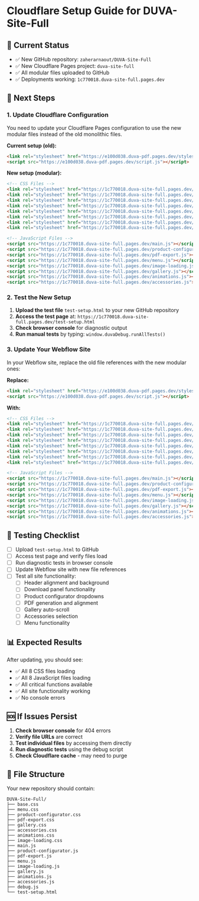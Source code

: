 # Cloudflare Setup Guide for DUVA-Site-Full

## 🎯 **Current Status**
- ✅ New GitHub repository: `zaherarnaout/DUVA-Site-Full`
- ✅ New Cloudflare Pages project: `duva-site-full`
- ✅ All modular files uploaded to GitHub
- ✅ Deployments working: `1c770018.duva-site-full.pages.dev`

## 🔧 **Next Steps**

### **1. Update Cloudflare Configuration**

You need to update your Cloudflare Pages configuration to use the new modular files instead of the old monolithic files.

**Current setup (old):**
```html
<link rel="stylesheet" href="https://e100d038.duva-pdf.pages.dev/styles.css">
<script src="https://e100d038.duva-pdf.pages.dev/script.js"></script>
```

**New setup (modular):**
```html
<!-- CSS Files -->
<link rel="stylesheet" href="https://1c770018.duva-site-full.pages.dev/base.css">
<link rel="stylesheet" href="https://1c770018.duva-site-full.pages.dev/menu.css">
<link rel="stylesheet" href="https://1c770018.duva-site-full.pages.dev/product-configurator.css">
<link rel="stylesheet" href="https://1c770018.duva-site-full.pages.dev/pdf-export.css">
<link rel="stylesheet" href="https://1c770018.duva-site-full.pages.dev/gallery.css">
<link rel="stylesheet" href="https://1c770018.duva-site-full.pages.dev/accessories.css">
<link rel="stylesheet" href="https://1c770018.duva-site-full.pages.dev/animations.css">
<link rel="stylesheet" href="https://1c770018.duva-site-full.pages.dev/image-loading.css">

<!-- JavaScript Files -->
<script src="https://1c770018.duva-site-full.pages.dev/main.js"></script>
<script src="https://1c770018.duva-site-full.pages.dev/product-configurator.js"></script>
<script src="https://1c770018.duva-site-full.pages.dev/pdf-export.js"></script>
<script src="https://1c770018.duva-site-full.pages.dev/menu.js"></script>
<script src="https://1c770018.duva-site-full.pages.dev/image-loading.js"></script>
<script src="https://1c770018.duva-site-full.pages.dev/gallery.js"></script>
<script src="https://1c770018.duva-site-full.pages.dev/animations.js"></script>
<script src="https://1c770018.duva-site-full.pages.dev/accessories.js"></script>
```

### **2. Test the New Setup**

1. **Upload the test file** `test-setup.html` to your new GitHub repository
2. **Access the test page** at: `https://1c770018.duva-site-full.pages.dev/test-setup.html`
3. **Check browser console** for diagnostic output
4. **Run manual tests** by typing: `window.duvaDebug.runAllTests()`

### **3. Update Your Webflow Site**

In your Webflow site, replace the old file references with the new modular ones:

**Replace:**
```html
<link rel="stylesheet" href="https://e100d038.duva-pdf.pages.dev/styles.css">
<script src="https://e100d038.duva-pdf.pages.dev/script.js"></script>
```

**With:**
```html
<!-- CSS Files -->
<link rel="stylesheet" href="https://1c770018.duva-site-full.pages.dev/base.css">
<link rel="stylesheet" href="https://1c770018.duva-site-full.pages.dev/menu.css">
<link rel="stylesheet" href="https://1c770018.duva-site-full.pages.dev/product-configurator.css">
<link rel="stylesheet" href="https://1c770018.duva-site-full.pages.dev/pdf-export.css">
<link rel="stylesheet" href="https://1c770018.duva-site-full.pages.dev/gallery.css">
<link rel="stylesheet" href="https://1c770018.duva-site-full.pages.dev/accessories.css">
<link rel="stylesheet" href="https://1c770018.duva-site-full.pages.dev/animations.css">
<link rel="stylesheet" href="https://1c770018.duva-site-full.pages.dev/image-loading.css">

<!-- JavaScript Files -->
<script src="https://1c770018.duva-site-full.pages.dev/main.js"></script>
<script src="https://1c770018.duva-site-full.pages.dev/product-configurator.js"></script>
<script src="https://1c770018.duva-site-full.pages.dev/pdf-export.js"></script>
<script src="https://1c770018.duva-site-full.pages.dev/menu.js"></script>
<script src="https://1c770018.duva-site-full.pages.dev/image-loading.js"></script>
<script src="https://1c770018.duva-site-full.pages.dev/gallery.js"></script>
<script src="https://1c770018.duva-site-full.pages.dev/animations.js"></script>
<script src="https://1c770018.duva-site-full.pages.dev/accessories.js"></script>
```

## 🧪 **Testing Checklist**

- [ ] Upload `test-setup.html` to GitHub
- [ ] Access test page and verify files load
- [ ] Run diagnostic tests in browser console
- [ ] Update Webflow site with new file references
- [ ] Test all site functionality:
  - [ ] Header alignment and background
  - [ ] Download panel functionality
  - [ ] Product configurator dropdowns
  - [ ] PDF generation and alignment
  - [ ] Gallery auto-scroll
  - [ ] Accessories selection
  - [ ] Menu functionality

## 📊 **Expected Results**

After updating, you should see:
- ✅ All 8 CSS files loading
- ✅ All 8 JavaScript files loading
- ✅ All critical functions available
- ✅ All site functionality working
- ✅ No console errors

## 🆘 **If Issues Persist**

1. **Check browser console** for 404 errors
2. **Verify file URLs** are correct
3. **Test individual files** by accessing them directly
4. **Run diagnostic tests** using the debug script
5. **Check Cloudflare cache** - may need to purge

## 📝 **File Structure**

Your new repository should contain:
```
DUVA-Site-Full/
├── base.css
├── menu.css
├── product-configurator.css
├── pdf-export.css
├── gallery.css
├── accessories.css
├── animations.css
├── image-loading.css
├── main.js
├── product-configurator.js
├── pdf-export.js
├── menu.js
├── image-loading.js
├── gallery.js
├── animations.js
├── accessories.js
├── debug.js
└── test-setup.html
```